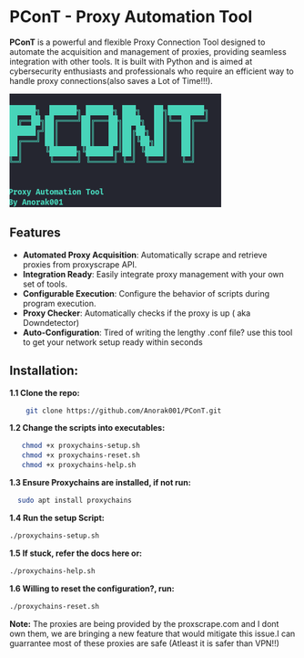 # PConT - Proxy Automation Tool

**PConT** is a powerful and flexible Proxy Connection Tool designed to automate the acquisition and management of proxies, providing seamless integration with other tools. It is built with Python and is aimed at cybersecurity enthusiasts and professionals who require an efficient way to handle proxy connections(also saves a Lot of Time!!!).




 ![build](/Docs/project-outline/Screenshot.png)

 
## Features
- **Automated Proxy Acquisition**: Automatically scrape and retrieve proxies from proxyscrape API.
- **Integration Ready**: Easily integrate proxy management with your own set of tools.
- **Configurable Execution**: Configure the behavior of scripts during program execution.
- **Proxy Checker**: Automatically checks if the proxy is up ( aka Downdetector)
- **Auto-Configuration**: Tired of writing the lengthy .conf file? use this tool to get your network setup ready within seconds

## Installation:
   **1.1 Clone the repo:**
   
   ```bash
       git clone https://github.com/Anorak001/PConT.git
   ```
     
  **1.2 Change the scripts into executables:**
   ```bash
      chmod +x proxychains-setup.sh
      chmod +x proxychains-reset.sh
      chmod +x proxychains-help.sh
   ```
   **1.3 Ensure Proxychains are installed, if not run:**
   ```bash
     sudo apt install proxychains
   ```

   **1.4 Run the setup Script:**
   ```bash
   ./proxychains-setup.sh
   ```
   **1.5 If stuck, refer the docs here or:**
   ```bash
   ./proxychains-help.sh
   ```

   **1.6 Willing to reset the configuration?, run:**
   ```bash
   ./proxychains-reset.sh
   ```
**Note:** The proxies are being provided by the proxscrape.com and I dont own them, we are bringing a new feature that would mitigate this issue.I can guarrantee most of these proxies are safe (Atleast it is safer than VPN!!)
     
    

